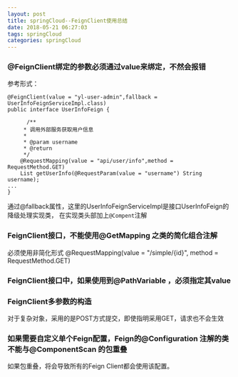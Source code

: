 ```yaml
---
layout: post
title: springCloud--FeignClient使用总结
date: 2018-05-21 06:27:03
tags: springCloud
categories: springCloud
---
```



### @FeignClient绑定的参数必须通过value来绑定，不然会报错

参考形式：

```
@FeignClient(value = "yl-user-admin",fallback = UserInfoFeignServiceImpl.class)
public interface UserInfoFeign {

      /**
     * 调用外部服务获取用户信息
     *
     * @param username
     * @return
     */
    @RequestMapping(value = "api/user/info",method = RequestMethod.GET)
    List getUserInfo(@RequestParam(value = "username") String username);
...
}
```

通过@fallback属性，这里的UserInfoFeignServiceImpl是接口UserInfoFeign的降级处理实现类，
在实现类头部加上`@Compent`注解

<!-- more -->


### FeignClient接口，不能使用@GetMapping 之类的简化组合注解
必须使用非简化形式 @RequestMapping(value = "/simple/{id}", method = RequestMethod.GET)

### FeignClient接口中，如果使用到@PathVariable ，必须指定其value


### FeignClient多参数的构造
对于复杂对象，采用的是POST方式提交，即使指明采用GET，请求也不会生效


### 如果需要自定义单个Feign配置，Feign的@Configuration 注解的类不能与@ComponentScan 的包重叠

如果包重叠，将会导致所有的Feign Client都会使用该配置。